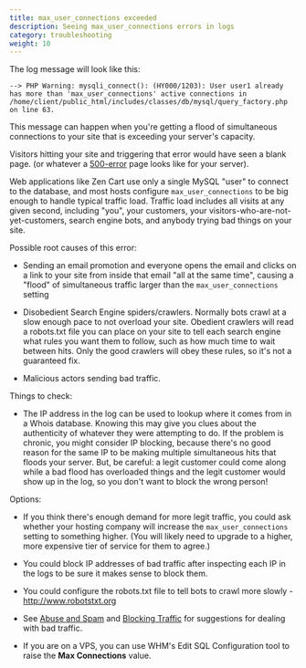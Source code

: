 ```yaml
---
title: max_user_connections exceeded
description: Seeing max_user_connections errors in logs
category: troubleshooting 
weight: 10
---
```


The log message will look like this: 

```
--> PHP Warning: mysqli_connect(): (HY000/1203): User user1 already has more than 'max_user_connections' active connections in /home/client/public_html/includes/classes/db/mysql/query_factory.php on line 63.
```

This message can happen when you're getting a flood of simultaneous connections to your site that is exceeding your server's capacity.

Visitors hitting your site and triggering that error would have seen a blank page. (or whatever a [500-error](/user/troubleshooting/http_response_codes/) page looks like for your server).

Web applications like Zen Cart use only a single MySQL "user" to connect to the database, and most hosts configure `max_user_connections` to be big enough to handle typical traffic load. Traffic load includes all visits at any given second, including "you", your customers, your visitors-who-are-not-yet-customers, search engine bots, and anybody trying bad things on your site.

Possible root causes of this error:

- Sending an email promotion and everyone opens the email and clicks on a link to your site from inside that email "all at the same time", causing a "flood" of simultaneous traffic larger than the `max_user_connections` setting

- Disobedient Search Engine spiders/crawlers. Normally bots crawl at a slow enough pace to not overload your site. Obedient crawlers will read a robots.txt file you can place on your site to tell each search engine what rules you want them to follow, such as how much time to wait between hits. Only the good crawlers will obey these rules, so it's not a guaranteed fix.

- Malicious actors sending bad traffic.  

Things to check:

- The IP address in the log can be used to lookup where it comes from in a Whois database. Knowing this may give you clues about the authenticity of whatever they were attempting to do.
If the problem is chronic, you might consider IP blocking, because there's no good reason for the same IP to be making multiple simultaneous hits that floods your server. But, be careful: a legit customer could come along while a bad flood has overloaded things and the legit customer would show up in the log, so you don't want to block the wrong person!

Options:

- If you think there's enough demand for more legit traffic, you could ask whether your hosting company will increase the `max_user_connections` setting to something higher.  (You will likely need to upgrade to a higher, more expensive tier of service for them to agree.)

- You could block IP addresses of bad traffic after inspecting each IP in the logs to be sure it makes sense to block them.

- You could configure the robots.txt file to tell bots to crawl more slowly - http://www.robotstxt.org

- See [Abuse and Spam](/user/running/spam/) and [Blocking Traffic](/user/troubleshooting/blocking_attacks/) for suggestions for dealing with bad traffic. 

- If you are on a VPS, you can use WHM's Edit SQL Configuration tool to raise the **Max Connections** value. 

